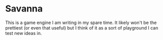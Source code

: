 # Savanna
This is a game engine I am writing in my spare time.  It likely won't be the prettiest (or even that useful) but I think of it as a sort of playground I can test new ideas in.
